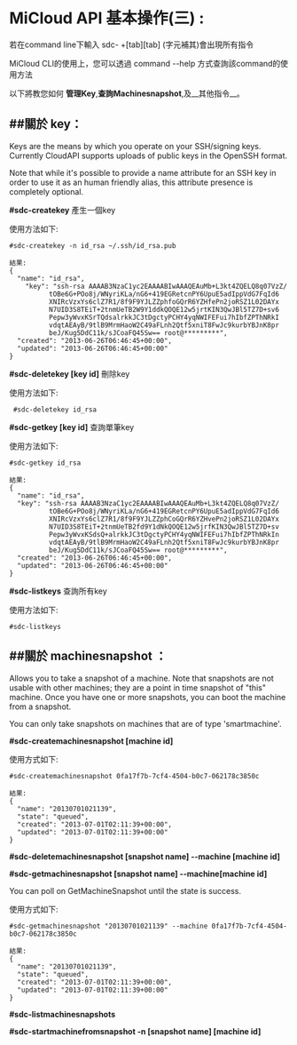 
MiCloud API 基本操作(三) :
===

若在command line下輸入 sdc- +[tab][tab] (字元補其)會出現所有指令

MiCloud CLI的使用上，您可以透過 command --help 方式查詢該command的使用方法

以下將教您如何 __管理Key__,__查詢Machinesnapshot__,及__其他指令__。

##關於 key：
--------------------------------------------------------------------------------------
Keys are the means by which you operate on your SSH/signing keys. 
Currently CloudAPI supports uploads of public keys in the OpenSSH format.

Note that while it's possible to provide a name attribute for an SSH key in order to use it as an human friendly alias, 
this attribute presence is completely optional.


__\#sdc-createkey__ 產生一個key

 使用方法如下:
 
```
#sdc-createkey -n id_rsa ~/.ssh/id_rsa.pub

結果:
{
  "name": "id_rsa",
    "key": "ssh-rsa AAAAB3NzaC1yc2EAAAABIwAAAQEAuMb+L3kt4ZQELQ8q07VzZ/
          tOBe6G+POo8j/WNyriKLa/nG6+419EGRetcnPY6UpuE5adIppVdG7FqId6
		  XNIRcVzxYs6clZ7R1/8f9F9YJLZZphfoGQrR6YZHfePn2joRSZ1L02DAYx
		  N7UID3S8TEiT+2tnmUeTB2W9Y1ddkQOQE12w5jrtKIN3QwJBl5TZ7D+sv6
		  Pepw3yWvxKSrTQdsalrkkJC3tDgctyPCHY4yqNWIFEFui7hIbfZPThNRkI
		  vdqtAEAyB/9tlB9MrmHaoW2C49aFLnh2Qtf5xniT8FwJc9kurbYBJnK8pr
		  beJ/Kug5DdC11k/sJCoaFQ45Sw== root@*********",
  "created": "2013-06-26T06:46:45+00:00",
  "updated": "2013-06-26T06:46:45+00:00"
}
```

__\#sdc-deletekey  [key id]__ 刪除key

 使用方法如下:

```
 #sdc-deletekey id_rsa
```

__\#sdc-getkey [key id]__ 查詢單筆key

 使用方法如下:

```
#sdc-getkey id_rsa

結果:
{
  "name": "id_rsa",
  "key": "ssh-rsa AAAAB3NzaC1yc2EAAAABIwAAAQEAuMb+L3kt4ZQELQ8q07VzZ/
          tOBe6G+POo8j/WNyriKLa/nG6+419EGRetcnPY6UpuE5adIppVdG7FqId6
		  XNIRcVzxYs6clZ7R1/8f9F9YJLZZphCoGQrR6YZHvePn2joRSZ1L02DAYx
		  N7UID3S8TEiT+2tnmUeTB2fd9Y1dNkQOQE12w5jrfKIN3QwJBl5TZ7D+sv
		  Pepw3yWvxKSdsQ+alrkkJC3tDgctyPCHY4yqNWIFEFui7hIbfZPThNRkIn
		  vdqtAEAyB/9tlB9MrmHaoW2C49aFLnh2Qtf5xniT8FwJc9kurbYBJnK8pr
		  beJ/Kug5DdC11k/sJCoaFQ45Sw== root@*********",
  "created": "2013-06-26T06:46:45+00:00",
  "updated": "2013-06-26T06:46:45+00:00"
}
```

__\#sdc-listkeys__ 查詢所有key

 使用方法如下:

```
#sdc-listkeys
```

##關於 machinesnapshot ：
--------------------------------------------------------------------------------------
Allows you to take a snapshot of a machine. Note that snapshots are not usable with other machines; 
they are a point in time snapshot of "this" machine. Once you have one or more snapshots, 
you can boot the machine from a snapshot.

You can only take snapshots on machines that are of type 'smartmachine'.


__\#sdc-createmachinesnapshot [machine id]__

使用方式如下:

```
#sdc-createmachinesnapshot 0fa17f7b-7cf4-4504-b0c7-062178c3850c

結果:
{
  "name": "20130701021139",
  "state": "queued",
  "created": "2013-07-01T02:11:39+00:00",
  "updated": "2013-07-01T02:11:39+00:00"
}

```

__\#sdc-deletemachinesnapshot [snapshot name] --machine [machine id]__

__\#sdc-getmachinesnapshot [snapshot name] --machine[machine id]__   

You can poll on GetMachineSnapshot until the state is success.

使用方式如下:

```
#sdc-getmachinesnapshot "20130701021139" --machine 0fa17f7b-7cf4-4504-b0c7-062178c3850c

結果:
{
  "name": "20130701021139",
  "state": "queued",
  "created": "2013-07-01T02:11:39+00:00",
  "updated": "2013-07-01T02:11:39+00:00"
}

```

__\#sdc-listmachinesnapshots__ 

__\#sdc-startmachinefromsnapshot -n [snapshot name] [machine id]__  


